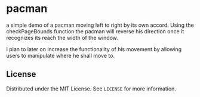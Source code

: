 # pacman
a simple demo of a pacman moving left to right by its own accord.
Using the checkPageBounds function the pacman will reverse his direction once it recognizes its reach the width of the window.

I plan to later on increase the functionality of his movement by allowing users to manipulate where he shall move to.


## License

Distributed under the MIT License. See `LICENSE` for more information.
